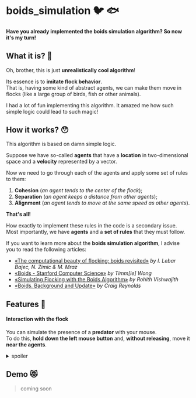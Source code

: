 # boids_simulation :bird: :fish: 
#### Have you already implemented the boids simulation algorithm? So now it's my turn!

## What it is? :raising_hand:
Oh, brother, this is just **unrealistically cool algorithm**!  

Its essence is to **imitate flock behavior**.  
That is, having some kind of abstract agents, we can make them move in flocks (like a large group of birds, fish or other animals).  

I had a lot of fun implementing this algorithm. It amazed me how such simple logic could lead to such magic!

## How it works? :hushed:
This algorithm is based on damn simple logic.  

Suppose we have so-called **agents** that have a **location** in two-dimensional space and a **velocity** represented by a vector.  

Now we need to go through each of the agents and apply some set of rules to them:
1. **Cohesion** (*an agent tends to the center of the flock*);
2. **Separation** (*an agent keeps a distance from other agents*);
3. **Alignment** (*an agent tends to move at the same speed as other agents*).

**That's all!**  

How exactly to implement these rules in the code is a secondary issue.  
Most importantly, we have **agents** and a **set of rules** that they must follow.  

If you want to learn more about the **boids simulation algorithm**, I advise you to read the following articles:
* [«The computational beauty of flocking: boids revisited»](https://www.tandfonline.com/doi/full/10.1080/13873950600883485) *by I. Lebar Bajec, N. Zimic & M. Mraz*
* [«Boids - Stanford Computer Science»](https://cs.stanford.edu/people/eroberts/courses/soco/projects/2008-09/modeling-natural-systems/boids.html) *by Timm[ie] Wong*
* [«Simulating Flocking with the Boids Algorithm»](https://medium.com/fragmentblog/simulating-flocking-with-the-boids-algorithm-92aef51b9e00) *by Rohith Vishwajith*
* [«Boids. Background and Update»](https://www.red3d.com/cwr/boids/) *by Craig Reynolds*

## Features :star2:

#### Interaction with the flock
You can simulate the presence of a **predator** with your mouse.  
To do this, **hold down the left mouse button** and, **without releasing**, move it **near the agents**.
<details>
  <summary>spoiler</summary>
  
  ![2022-06-12 21-06-52](https://user-images.githubusercontent.com/56264511/173247065-df014c53-02a3-4f5b-9299-38dc5ba3e4a1.gif)
</details>

## Demo :heart_eyes_cat:
> coming soon
